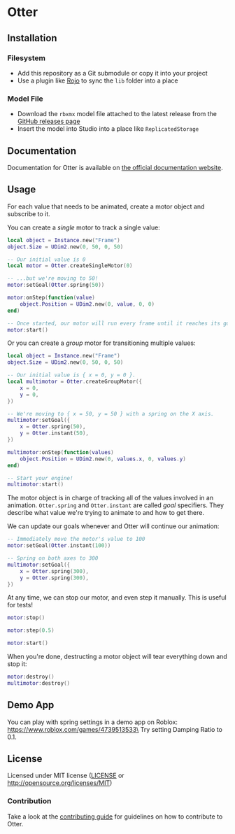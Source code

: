 # Otter


## Installation

### Filesystem

- Add this repository as a Git submodule or copy it into your project
- Use a plugin like [Rojo](https://github.com/LPGhatguy/rojo) to sync the `lib` folder into a place

### Model File

- Download the `rbxmx` model file attached to the latest release from the [GitHub releases page](https://github.com/Roblox/otter-internal/releases)
- Insert the model into Studio into a place like `ReplicatedStorage`

## Documentation

Documentation for Otter is available on [the official documentation website](https://roblox.github.io/otter-internal).

## Usage

For each value that needs to be animated, create a motor object and subscribe to it.

You can create a _single_ motor to track a single value:

```lua
local object = Instance.new("Frame")
object.Size = UDim2.new(0, 50, 0, 50)

-- Our initial value is 0
local motor = Otter.createSingleMotor(0)

-- ...but we're moving to 50!
motor:setGoal(Otter.spring(50))

motor:onStep(function(value)
	object.Position = UDim2.new(0, value, 0, 0)
end)

-- Once started, our motor will run every frame until it reaches its goal.
motor:start()
```

Or you can create a _group_ motor for transitioning multiple values:

```lua
local object = Instance.new("Frame")
object.Size = UDim2.new(0, 50, 0, 50)

-- Our initial value is { x = 0, y = 0 }.
local multimotor = Otter.createGroupMotor({
	x = 0,
	y = 0,
})

-- We're moving to { x = 50, y = 50 } with a spring on the X axis.
multimotor:setGoal({
	x = Otter.spring(50),
	y = Otter.instant(50),
})

multimotor:onStep(function(values)
	object.Position = UDim2.new(0, values.x, 0, values.y)
end)

-- Start your engine!
multimotor:start()
```

The motor object is in charge of tracking all of the values involved in an animation. `Otter.spring` and `Otter.instant` are called _goal_ specifiers. They describe what value we're trying to animate to and how to get there.

We can update our goals whenever and Otter will continue our animation:

```lua
-- Immediately move the motor's value to 100
motor:setGoal(Otter.instant(100))

-- Spring on both axes to 300
multimotor:setGoal({
	x = Otter.spring(300),
	y = Otter.spring(300),
})
```

At any time, we can stop our motor, and even step it manually. This is useful for tests!

```lua
motor:stop()

motor:step(0.5)

motor:start()
```

When you're done, destructing a motor object will tear everything down and stop it:

```lua
motor:destroy()
multimotor:destroy()
```

## Demo App

You can play with spring settings in a demo app on Roblox: https://www.roblox.com/games/4739513533\
Try setting Damping Ratio to 0.1.

## License

Licensed under MIT license ([LICENSE](LICENSE) or http://opensource.org/licenses/MIT)

### Contribution

Take a look at the [contributing guide](CONTRIBUTING.md) for guidelines on how to contribute to Otter.
